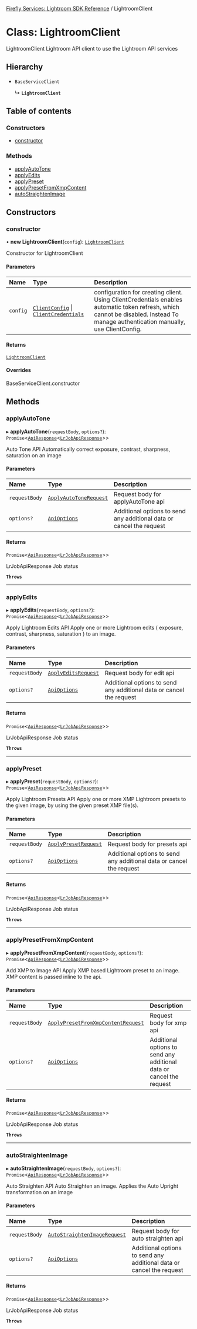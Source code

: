 [Firefly Services: Lightroom SDK Reference](../index.md) / LightroomClient

# Class: LightroomClient

LightroomClient
Lightroom API client to use the Lightroom API services

## Hierarchy

- `BaseServiceClient`

  ↳ **`LightroomClient`**

## Table of contents

### Constructors

- [constructor](LightroomClient.md#constructor)

### Methods

- [applyAutoTone](LightroomClient.md#applyautotone)
- [applyEdits](LightroomClient.md#applyedits)
- [applyPreset](LightroomClient.md#applypreset)
- [applyPresetFromXmpContent](LightroomClient.md#applypresetfromxmpcontent)
- [autoStraightenImage](LightroomClient.md#autostraightenimage)

## Constructors

### constructor

• **new LightroomClient**(`config`): [`LightroomClient`](LightroomClient.md)

Constructor for LightroomClient

#### Parameters

| Name | Type | Description |
| :------ | :------ | :------ |
| `config` | [`ClientConfig`](../interfaces/CoreTypes.ClientConfig.md) \| [`ClientCredentials`](../interfaces/CoreTypes.ClientCredentials.md) | configuration for creating client. Using ClientCredentials enables automatic token refresh, which cannot be disabled. Instead To manage authentication manually, use ClientConfig. |

#### Returns

[`LightroomClient`](LightroomClient.md)

#### Overrides

BaseServiceClient.constructor

## Methods

### applyAutoTone

▸ **applyAutoTone**(`requestBody`, `options?`): `Promise`\<[`ApiResponse`](../modules/CoreTypes.md#apiresponse)\<[`LrJobApiResponse`](../index.md#lrjobapiresponse)\>\>

Auto Tone API
Automatically correct exposure, contrast, sharpness, saturation on an image

#### Parameters

| Name | Type | Description |
| :------ | :------ | :------ |
| `requestBody` | [`ApplyAutoToneRequest`](../index.md#applyautotonerequest) | Request body for applyAutoTone api |
| `options?` | [`ApiOptions`](../interfaces/CoreTypes.ApiOptions.md) | Additional options to send any additional data or cancel the request |

#### Returns

`Promise`\<[`ApiResponse`](../modules/CoreTypes.md#apiresponse)\<[`LrJobApiResponse`](../index.md#lrjobapiresponse)\>\>

LrJobApiResponse Job status

**`Throws`**

___

### applyEdits

▸ **applyEdits**(`requestBody`, `options?`): `Promise`\<[`ApiResponse`](../modules/CoreTypes.md#apiresponse)\<[`LrJobApiResponse`](../index.md#lrjobapiresponse)\>\>

Apply Lightroom Edits API
Apply one or more Lightroom edits ( exposure, contrast, sharpness, saturation ) to an image.

#### Parameters

| Name | Type | Description |
| :------ | :------ | :------ |
| `requestBody` | [`ApplyEditsRequest`](../index.md#applyeditsrequest) | Request body for edit api |
| `options?` | [`ApiOptions`](../interfaces/CoreTypes.ApiOptions.md) | Additional options to send any additional data or cancel the request |

#### Returns

`Promise`\<[`ApiResponse`](../modules/CoreTypes.md#apiresponse)\<[`LrJobApiResponse`](../index.md#lrjobapiresponse)\>\>

LrJobApiResponse Job status

**`Throws`**

___

### applyPreset

▸ **applyPreset**(`requestBody`, `options?`): `Promise`\<[`ApiResponse`](../modules/CoreTypes.md#apiresponse)\<[`LrJobApiResponse`](../index.md#lrjobapiresponse)\>\>

Apply Lightroom Presets API
Apply one or more XMP Lightroom presets to the given image, by using the given preset XMP file(s).

#### Parameters

| Name | Type | Description |
| :------ | :------ | :------ |
| `requestBody` | [`ApplyPresetRequest`](../index.md#applypresetrequest) | Request body for presets api |
| `options?` | [`ApiOptions`](../interfaces/CoreTypes.ApiOptions.md) | Additional options to send any additional data or cancel the request |

#### Returns

`Promise`\<[`ApiResponse`](../modules/CoreTypes.md#apiresponse)\<[`LrJobApiResponse`](../index.md#lrjobapiresponse)\>\>

LrJobApiResponse Job status

**`Throws`**

___

### applyPresetFromXmpContent

▸ **applyPresetFromXmpContent**(`requestBody`, `options?`): `Promise`\<[`ApiResponse`](../modules/CoreTypes.md#apiresponse)\<[`LrJobApiResponse`](../index.md#lrjobapiresponse)\>\>

Add XMP to Image API
Apply XMP based Lightroom preset to an image. XMP content is passed inline to the api.

#### Parameters

| Name | Type | Description |
| :------ | :------ | :------ |
| `requestBody` | [`ApplyPresetFromXmpContentRequest`](../index.md#applypresetfromxmpcontentrequest) | Request body for xmp api |
| `options?` | [`ApiOptions`](../interfaces/CoreTypes.ApiOptions.md) | Additional options to send any additional data or cancel the request |

#### Returns

`Promise`\<[`ApiResponse`](../modules/CoreTypes.md#apiresponse)\<[`LrJobApiResponse`](../index.md#lrjobapiresponse)\>\>

LrJobApiResponse Job status

**`Throws`**

___

### autoStraightenImage

▸ **autoStraightenImage**(`requestBody`, `options?`): `Promise`\<[`ApiResponse`](../modules/CoreTypes.md#apiresponse)\<[`LrJobApiResponse`](../index.md#lrjobapiresponse)\>\>

Auto Straighten API
Auto Straighten an image. Applies the Auto Upright transformation on an image

#### Parameters

| Name | Type | Description |
| :------ | :------ | :------ |
| `requestBody` | [`AutoStraightenImageRequest`](../index.md#autostraightenimagerequest) | Request body for auto straighten api |
| `options?` | [`ApiOptions`](../interfaces/CoreTypes.ApiOptions.md) | Additional options to send any additional data or cancel the request |

#### Returns

`Promise`\<[`ApiResponse`](../modules/CoreTypes.md#apiresponse)\<[`LrJobApiResponse`](../index.md#lrjobapiresponse)\>\>

LrJobApiResponse Job status

**`Throws`**
